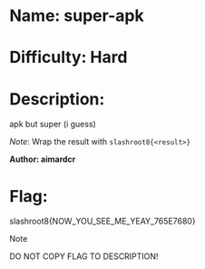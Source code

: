 # Name: super-apk

# Difficulty: Hard

# Description:

apk but super (i guess)

*Note*: Wrap the result with `slashroot8{<result>}`

**Author: aimardcr**

# Flag:

slashroot8{NOW_YOU_SEE_ME_YEAY_765E7680}

> [!NOTE]
> DO NOT COPY FLAG TO DESCRIPTION!
